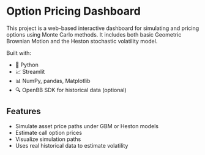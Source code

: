 # Option Pricing Dashboard

This project is a web-based interactive dashboard for simulating and pricing options using Monte Carlo methods. It includes both basic Geometric Brownian Motion and the Heston stochastic volatility model.

Built with:
- 🐍 Python
- 📈 Streamlit
- 📊 NumPy, pandas, Matplotlib
- 🔍 OpenBB SDK for historical data (optional)

## Features

- Simulate asset price paths under GBM or Heston models
- Estimate call option prices
- Visualize simulation paths
- Uses real historical data to estimate volatility
